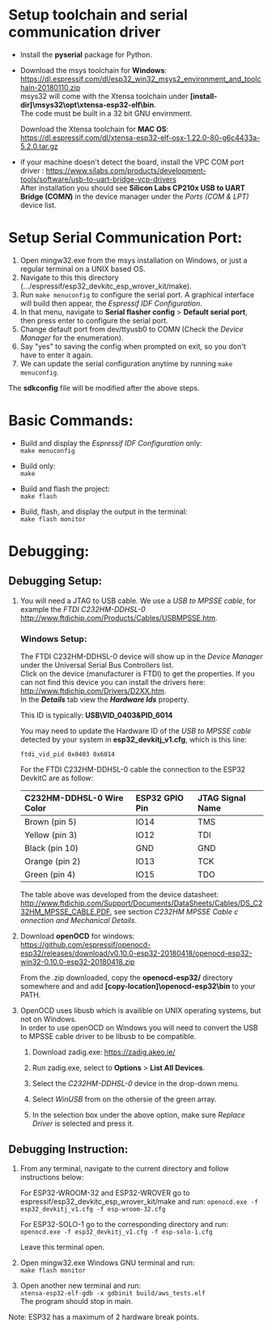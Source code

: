 # Setup toolchain and serial communication driver

* Install the **pyserial** package for Python.

* Download the msys toolchain for **Windows**: https://dl.espressif.com/dl/esp32_win32_msys2_environment_and_toolchain-20180110.zip  
  msys32 will come with the Xtensa toolchain under **[install-dir]\msys32\opt\xtensa-esp32-elf\bin**.  
  The code must be built in a 32 bit GNU envirnment. 
    
  Download the Xtensa toolchain for **MAC OS**: https://dl.espressif.com/dl/xtensa-esp32-elf-osx-1.22.0-80-g6c4433a-5.2.0.tar.gz

* if your machine doesn't detect the board, install the VPC COM port driver : https://www.silabs.com/products/development-tools/software/usb-to-uart-bridge-vcp-drivers  
  After installation you should see **Silicon Labs CP210x USB to UART Bridge (COM*N*)** in the device manager under the *Ports (COM & LPT)* device list.

# Setup Serial Communication Port:

1. Open mingw32.exe from the msys installation on Windows, or just a regular terminal on a UNIX based OS.
2. Navigate to this this directory (.../espressif/esp32_devkitc_esp_wrover_kit/make).
3. Run `make menuconfig` to configure the serial port. A graphical interface will build then appear, the *Espressif IDF Configuration*. 
4. In that menu, navigate to **Serial flasher config** > **Default serial port**, then press enter to configure the serial port.
5. Change default port from dev/ttyusb0 to COM*N* (Check the *Device Manager* for the enumeration). 
6. Say "yes" to saving the config when prompted on exit, so you don't have to enter it again.
7. We can update the serial configuration anytime by running `make menuconfig`.

The **sdkconfig** file will be modified after the above steps.

# Basic Commands:

- Build and display the *Espressif IDF Configuration* only:   
  `make menuconfig`
    
- Build only:  
  `make`  
    
- Build and flash the project:  
  `make flash`  
    
- Build, flash, and display the output in the terminal:  
  `make flash monitor`  
  
# Debugging:

## Debugging Setup:

1. You will need a JTAG to USB cable. We use a *USB to MPSSE cable*, for example the *FTDI C232HM-DDHSL-0* http://www.ftdichip.com/Products/Cables/USBMPSSE.htm.  
  
   ### **Windows Setup:**
   The FTDI C232HM-DDHSL-0 device will show up in the *Device Manager* under the Universal Serial Bus Controllers list.  
   Click on the device (manufacturer is FTDI) to get the properties. If you can not find this device you can install the drivers here: http://www.ftdichip.com/Drivers/D2XX.htm.  
   In the ***Details*** tab view the ***Hardware Ids*** property.
   
   This ID is typically: **USB\VID_0403&PID_6014**

   You may need to update the Hardware ID of the *USB to MPSSE cable* detected by your system in **esp32_devkitj_v1.cfg**, which is this line:

   `ftdi_vid_pid 0x0403 0x6014`

   For the FTDI C232HM-DDHSL-0 cable the connection to the ESP32 DevkitC are as follow:

   | C232HM-DDHSL-0 Wire Color | ESP32 GPIO Pin | JTAG Signal Name |
   |:--------------------------|:---------------|:-----------------|
   | Brown (pin 5)             | IO14           | TMS              |
   | Yellow (pin 3)            | IO12           | TDI              |
   | Black (pin 10)            | GND            | GND              |
   | Orange (pin 2)            | IO13           | TCK              |
   | Green (pin 4)             | IO15           | TDO              |

   The table above was developed from the device datasheet: http://www.ftdichip.com/Support/Documents/DataSheets/Cables/DS_C232HM_MPSSE_CABLE.PDF, see section *C232HM MPSSE Cable c onnection and Mechanical Details*.

2. Download **openOCD** for windows: https://github.com/espressif/openocd-esp32/releases/download/v0.10.0-esp32-20180418/openocd-esp32-win32-0.10.0-esp32-20180418.zip
   
   From the .zip downloaded, copy the **openocd-esp32/** directory somewhere and and add **[copy-location]\openocd-esp32\bin** to your PATH.

3. OpenOCD uses libusb which is availible on UNIX operating systems, but not on Windows.  
   In order to use openOCD on Windows you will need to convert the USB to MPSSE cable driver to be libusb to be compatible.  
  
   1. Download zadig.exe: https://zadig.akeo.ie/

   2. Run zadig.exe, select to **Options** > **List All Devices**.

   3. Select the *C232HM-DDHSL-0* device in the drop-down menu.

   4. Select *WinUSB* from on the othersie of the green array.

   5. In the selection box under the above option, make sure *Replace Driver* is selected and press it.

## Debugging Instruction:

1. From any terminal, navigate to the current directory and follow instructions below:

   For ESP32-WROOM-32 and ESP32-WROVER go to espressif/esp32_devkitc_esp_wrover_kit/make and run:
  `openocd.exe -f esp32_devkitj_v1.cfg -f esp-wroom-32.cfg`  
   
   For ESP32-SOLO-1 go to the corresponding directory and run:
  `openocd.exe -f esp32_devkitj_v1.cfg -f esp-solo-1.cfg` 
  
   Leave this terminal open.  
  
2. Open mingw32.exe Windows GNU terminal and run:  
  `make flash monitor`  
  
3. Open another new terminal and run:  
  `xtensa-esp32-elf-gdb -x gdbinit build/aws_tests.elf`  
  The program should stop in main.

Note: ESP32 has a maximum of 2 hardware break points.
